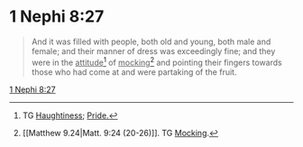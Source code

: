 # 1 Nephi 8:27

> And it was filled with people, both old and young, both male and female; and their manner of dress was exceedingly fine; and they were in the <u>attitude</u>[^a] of <u>mocking</u>[^b] and pointing their fingers towards those who had come at and were partaking of the fruit.

[1 Nephi 8:27](https://www.churchofjesuschrist.org/study/scriptures/bofm/1-ne/8?lang=eng&id=p27#p27)


[^a]: TG [Haughtiness](https://www.churchofjesuschrist.org/study/scriptures/tg/haughtiness?lang=eng); [Pride.](https://www.churchofjesuschrist.org/study/scriptures/tg/pride?lang=eng)
[^b]: [[Matthew 9.24|Matt. 9:24 (20-26)]]. TG [Mocking](https://www.churchofjesuschrist.org/study/scriptures/tg/mocking?lang=eng).
